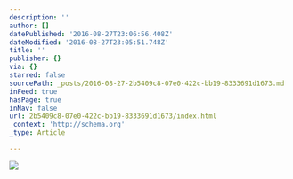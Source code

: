 ```yaml
---
description: ''
author: []
datePublished: '2016-08-27T23:06:56.408Z'
dateModified: '2016-08-27T23:05:51.748Z'
title: ''
publisher: {}
via: {}
starred: false
sourcePath: _posts/2016-08-27-2b5409c8-07e0-422c-bb19-8333691d1673.md
inFeed: true
hasPage: true
inNav: false
url: 2b5409c8-07e0-422c-bb19-8333691d1673/index.html
_context: 'http://schema.org'
_type: Article

---
```

![](https://the-grid-user-content.s3-us-west-2.amazonaws.com/f8e4b463-40e9-4b83-9e21-6fc219ff6b16.jpg)